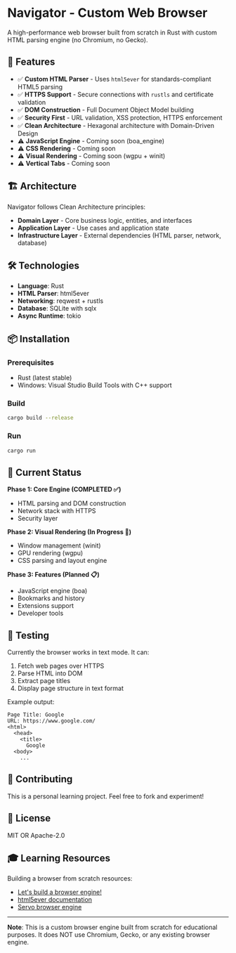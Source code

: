 # Navigator - Custom Web Browser

A high-performance web browser built from scratch in Rust with custom HTML parsing engine (no Chromium, no Gecko).

## 🚀 Features

- ✅ **Custom HTML Parser** - Uses `html5ever` for standards-compliant HTML5 parsing
- ✅ **HTTPS Support** - Secure connections with `rustls` and certificate validation
- ✅ **DOM Construction** - Full Document Object Model building
- ✅ **Security First** - URL validation, XSS protection, HTTPS enforcement
- ✅ **Clean Architecture** - Hexagonal architecture with Domain-Driven Design
- ⚠️ **JavaScript Engine** - Coming soon (boa_engine)
- ⚠️ **CSS Rendering** - Coming soon
- ⚠️ **Visual Rendering** - Coming soon (wgpu + winit)
- ⚠️ **Vertical Tabs** - Coming soon

## 🏗️ Architecture

Navigator follows Clean Architecture principles:

- **Domain Layer** - Core business logic, entities, and interfaces
- **Application Layer** - Use cases and application state
- **Infrastructure Layer** - External dependencies (HTML parser, network, database)

## 🛠️ Technologies

- **Language**: Rust
- **HTML Parser**: html5ever
- **Networking**: reqwest + rustls
- **Database**: SQLite with sqlx
- **Async Runtime**: tokio

## 📦 Installation

### Prerequisites

- Rust (latest stable)
- Windows: Visual Studio Build Tools with C++ support

### Build

```bash
cargo build --release
```

### Run

```bash
cargo run
```

## 🎯 Current Status

**Phase 1: Core Engine (COMPLETED ✅)**
- HTML parsing and DOM construction
- Network stack with HTTPS
- Security layer

**Phase 2: Visual Rendering (In Progress 🚧)**
- Window management (winit)
- GPU rendering (wgpu)
- CSS parsing and layout engine

**Phase 3: Features (Planned 📋)**
- JavaScript engine (boa)
- Bookmarks and history
- Extensions support
- Developer tools

## 🧪 Testing

Currently the browser works in text mode. It can:

1. Fetch web pages over HTTPS
2. Parse HTML into DOM
3. Extract page titles
4. Display page structure in text format

Example output:
```
Page Title: Google
URL: https://www.google.com/
<html>
  <head>
    <title>
      Google
  <body>
    ...
```

## 🤝 Contributing

This is a personal learning project. Feel free to fork and experiment!

## 📝 License

MIT OR Apache-2.0

## 🎓 Learning Resources

Building a browser from scratch resources:
- [Let's build a browser engine!](https://limpet.net/mbrubeck/2014/08/08/toy-layout-engine-1.html)
- [html5ever documentation](https://docs.rs/html5ever/)
- [Servo browser engine](https://servo.org/)

---

**Note**: This is a custom browser engine built from scratch for educational purposes. It does NOT use Chromium, Gecko, or any existing browser engine.
